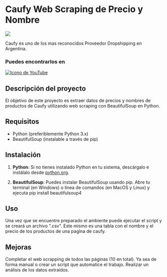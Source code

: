 # Caufy Web Scraping de Precio y Nombre
![](https://github.com/HillkirkLautaro/Mercado-Libre-s-Best-Sellers-Argentina-/blob/main/data/images.jpeg)

Caufy es uno de los mas reconocidos Proveedor Dropshipping en Argentina. 
### Puedes encontrarlos en
[![Icono de YouTube](https://www.vectorlogo.zone/logos/youtube/youtube-icon.svg)](https://www.youtube.com/@caufyok)

## Descripción del proyecto

El objetivo de este proyecto es extraer datos de precios y nombres de productos de Caufy utilizando web scraping con BeautifulSoup en Python.

## Requisitos

- Python (preferiblemente Python 3.x)
- BeautifulSoup (instalable a través de pip)

## Instalación

1. **Python**: Si no tienes instalado Python en tu sistema, descárgalo e instálalo desde [python.org](https://www.python.org/).

2. **BeautifulSoup**: Puedes instalar BeautifulSoup usando pip. Abre tu terminal (en Windows) o línea de comandos (en MacOS y Linux) y ejecuta pip install beautifulsoup4

## Uso

Una vez que se encuentre preparado el ambiente puede ejecutar el script y se creará un archivo ".csv". Este mismo es una tabla con el nombre y el precio de los productos de una pagina de caufy.

## Mejoras

Completar el web scrapping de todos las páginas (10 en total). Ya sea de forma manual o crear un script que automatice el trabajo.
Realizar un análisis de los datos extraídos.
